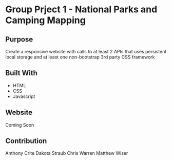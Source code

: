 # Group Prject 1 - National Parks and Camping Mapping

## Purpose
Create a responsive website with calls to at least 2 APIs that uses persistent local storage and at least one non-bootstrap 3rd party CSS framework

## Built With
* HTML
* CSS
* Javascript

## Website
Coming Soon

## Contribution
Anthony Crite
Dakota Straub
Chris Warren
Matthew Wiser

